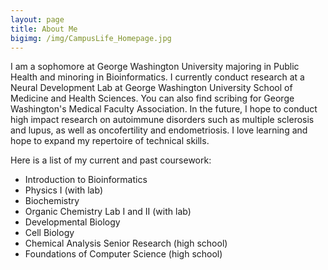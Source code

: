 ```yaml
---
layout: page
title: About Me
bigimg: /img/CampusLife_Homepage.jpg
---
```


I am a sophomore at George Washington University majoring in Public Health and minoring in Bioinformatics. I currently conduct research at a Neural Development Lab at George Washington University School of Medicine and Health Sciences. You can also find scribing for George Washington's Medical Faculty Association. In the future, I hope to conduct high impact research on autoimmune disorders such as multiple sclerosis and lupus, as well as oncofertility and endometriosis. I love learning and hope to expand my repertoire of technical skills. <br/> 

Here is a list of my current and past coursework: <br/> 

* Introduction to Bioinformatics
* Physics I (with lab)
* Biochemistry 
* Organic Chemistry Lab I and II (with lab)
* Developmental Biology 
* Cell Biology
* Chemical Analysis Senior Research (high school) 
* Foundations of Computer Science (high school) 

